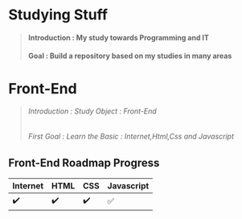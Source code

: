 # **Studying Stuff**
> #### Introduction : My study towards Programming and IT
> #### Goal : Build a repository based on my studies in many areas 

# **Front-End**
> ###### Introduction : Study Object : Front-End
> ###### First Goal : Learn the Basic : Internet,Html,Css and Javascript
## Front-End Roadmap Progress

Internet | HTML | CSS | Javascript
:------------ | :-------------| :-------------| :-------------
:heavy_check_mark: | :heavy_check_mark: |  :heavy_check_mark: | :white_check_mark:


